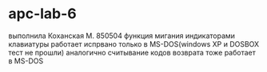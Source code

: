 # apc-lab-6
выполнила Коханская М. 850504
функция мигания индикаторами клавиатуры работает испрвано только в MS-DOS(windows XP и DOSBOX тест не прошли)
аналогично считывание кодов возврата тоже работает в MS-DOS
